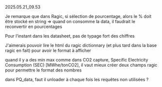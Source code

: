 ﻿2025.05.21_09.53

Je remarque que dans Ragic, si sélection de pourcentage, alors le % doit être stocké en string => quand on consomme la data, il faudrait le reconvertir en pourcentages

Pour l'instant dans les datasheet, pas de typage fort des chiffres

J'aimerais pouvoir lire le html du ragic dictionnary (et plus tard dans la base ragic en fait) pour avoir le format à afficher

quand il y a des min max comme dans CO2 capture, Specific Electricity Consumption (SEC) [MWhe/tonCO2], il vaut mieux créer deux champs ragic pour permettre le format des nombres


dans PQ_data, faut il unloader à chaque fois les requêtes non utilisées ?